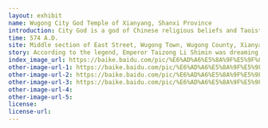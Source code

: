 ```yaml
---
layout: exhibit
name: Wugong City God Temple of Xianyang, Shanxi Province
introduction: City God is a god of Chinese religious beliefs and Taoist beliefs to guard the city. Wugong City God Temple was built in the Northern Zhou Dynasty, and was repaired in the Tang and Song Dynasties. It was rebuilt during the Wanli period of the Ming Dynasty and rebuilt during the Jiaqing and Daoguang periods. The structure is unique to the Ming Dynasty architectural style and is a complete group of ancient buildings with history, characters, culture, and legends. It was named the Capital City God temple because of its historical and strange relationship with Li Shimin, Emperor Taizong of Tang.
time: 574 A.D.
site: Middle section of East Street, Wugong Town, Wugong County, Xianyang City, Shaanxi Province
story: According to the legend, Emperor Taizong Li Shimin was dreaming of a trip to hell when he was confronted with a river of blood and evil spirits demanding his life, and he was terrified to wade through it. Before he could thank him, he had already left. Taizong woke up in a cold sweat and was very grateful to the man who had saved him. Later, when Li Shimin returned to Wugong, he saw the statue of the city god, which looked exactly like the man in his dream, and suddenly realised that it was this countryman who had helped him. The people took the city god as the spokesman of this divine emperor, and asked him to bless them in case of drought or flood, old age, sickness, death, lawsuits, or promotion in examinations.
index_image_url: https://baike.baidu.com/pic/%E6%AD%A6%E5%8A%9F%E5%9F%8E%E9%9A%8D%E5%BA%99/1443366/2216827488/962bd40735fae6cd1ecbe20f0db30f2442a70f64?fr=lemma#aid=2216827488&pic=962bd40735fae6cd1ecbe20f0db30f2442a70f64
other-image-url-1: https://baike.baidu.com/pic/%E6%AD%A6%E5%8A%9F%E5%9F%8E%E9%9A%8D%E5%BA%99/1443366/2216827488/962bd40735fae6cd1ecbe20f0db30f2442a70f64?fr=lemma#aid=2216837045&pic=1b4c510fd9f9d72ad5d8b4fcdd2a2834359bbb97
other-image-url-2: https://baike.baidu.com/pic/%E6%AD%A6%E5%8A%9F%E5%9F%8E%E9%9A%8D%E5%BA%99/1443366/2216827488/962bd40735fae6cd1ecbe20f0db30f2442a70f64?fr=lemma#aid=1&pic=21a4462309f790529822bd5459b9c0ca7bcb0a467f0c
other-image-url-3: https://baike.baidu.com/pic/%E6%AD%A6%E5%8A%9F%E5%9F%8E%E9%9A%8D%E5%BA%99/1443366/2216827488/962bd40735fae6cd1ecbe20f0db30f2442a70f64?fr=lemma#aid=1&pic=bf096b63f6246b600c335d1ebeb20d4c510fd9f9040c
other-image-url-4: 
other-image-url-5: 
license:
license-url:
---
```


